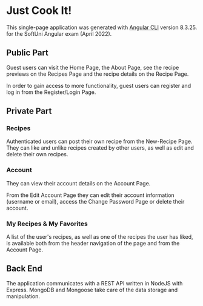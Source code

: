 # Just Cook It!

This single-page application was generated with [Angular CLI](https://github.com/angular/angular-cli) version 8.3.25. for the SoftUni Angular exam (April 2022).

## Public Part

Guest users can visit the Home Page, the About Page, see the recipe previews on the Recipes Page and the recipe details on the Recipe Page.

In order to gain access to more functionality, guest users can register and log in from the Register/Login Page.

## Private Part

### Recipes

Authenticated users can post their own recipe from the New-Recipe Page. They can like and unlike recipes created by other users, as well as edit and delete their own recipes.

### Account

They can view their account details on the Account Page.

From the Edit Account Page they can edit their account information (username or email), access the Change Password Page or delete their account.

### My Recipes & My Favorites

A list of the user's recipes, as well as one of the recipes the user has liked, is available both from the header navigation of the page and from the Account Page.

## Back End

The application communicates with a REST API written in NodeJS with Express. MongoDB and Mongoose take care of the data storage and manipulation.